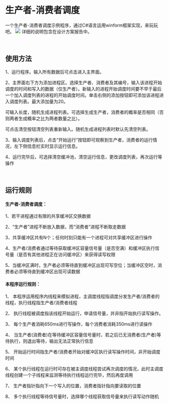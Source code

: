 # 生产者-消费者调度

一个生产者-消费者调度示例程序，通过C#语言运用winform框架实现，来玩玩吧。
![](https://github.com/Kaltome/ProducerConsumer_Scheduling/blob/master/showing.png)
详细的说明包含在设计方案报告中。

<br/>

## 使用方法

1、运行程序。输入所有数据后可点击进入主界面。

2、主界面右下方为添加进程区。选择生产者、消费者及其编号，输入该进程开始调度的时间和写入的数据（仅生产者）。新输入的进程开始调度时间要不早于最后一个加入调度列表的进程的开始调度时间。单击右侧的添加按钮即可添加该进程进入调度列表。最大添加量为20。<br/>

可输入长度，随机生成进程列表。可选择生成生产者，消费者的概率是否相同（否则两者生成概率之比为两者数量之比）。<br/>

可点击清空按钮清空列表重新输入。随机生成进程列表时默认先清空列表。

3、输入调度列表后，点击“开始运行”按钮即可观察到生产者，消费者的运行情况，左下侧信息栏实时显示运行信息。

4、运行完毕后，可选择清空缓冲池，清空运行信息，更改调度列表，再次运行等操作
<br/>

<br/>

## 运行规则
#### 生产者-消费者调度：

1、若干进程通过有限的共享缓冲区交换数据

2、“生产者”进程不断放入数据，而“消费者”进程不断取走数据

3、共享缓冲区共有N个；任何时刻只能有一个进程可对共享缓冲区进行操作

4、生产者/消费者通过等待获取缓冲区容量信号量（是否空满）和缓冲区执行信号量（是否有其他进程正在访问缓冲区）来获得读写权限

5、当缓冲区满时，生产者必须等待直到缓冲区出现可写空位；当缓冲区空时，消费者必须等待直到缓冲区出现可读数据
<br/>
#### 本程序运行规则：
1、  本程序运用程序内线程来模拟进程，主调度线程指调度分发生产者/消费者的线程，执行线程指生产者/消费者线程

2、  执行线程被调度指该线程开始运行，申请信号量，并非指开始执行读写操作。

3、	每个生产者消耗650ms进行写操作，每个消费者消耗350ms进行读操作

4、	当生产者(消费者)在等待缓冲区容量信号量时，若之后已无消费者(生产者)等待执行，则退出等待，输出无法正常执行信息

5、	开始运行时间指生产者/消费者开始对缓冲区执行读写操作时间，非开始调度时间

6、	某个执行线程在运行时可存在被主调度线程尝试再次调度的情况，此时主调度线程创建一个子线程来监测等待执行线程运行完毕，然后再度调用

7、	生产者指针指向下一个写入的位置，消费者指针指向要读取的位置

8、	多个执行线程等待信号量时，选择哪个线程获取信号量来执行读写动作随机




